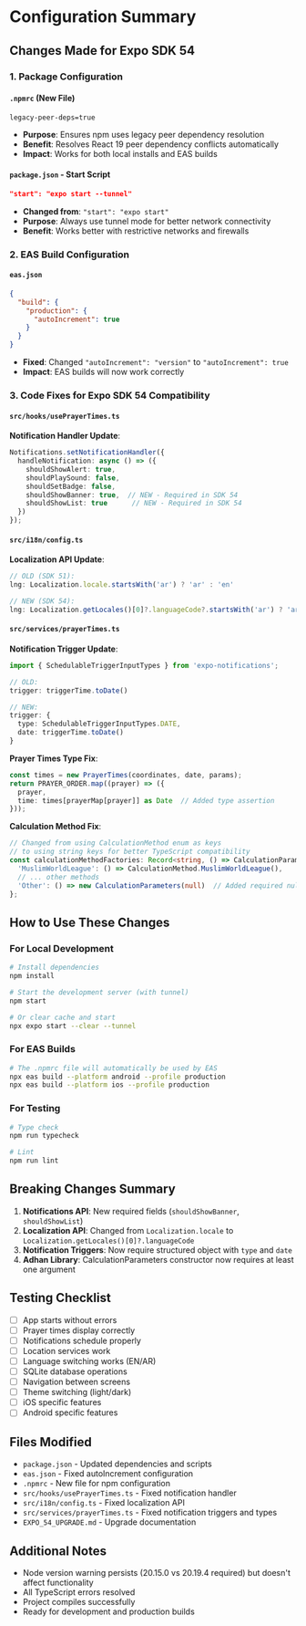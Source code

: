 # Configuration Summary

## Changes Made for Expo SDK 54

### 1. Package Configuration

#### `.npmrc` (New File)
```
legacy-peer-deps=true
```
- **Purpose**: Ensures npm uses legacy peer dependency resolution
- **Benefit**: Resolves React 19 peer dependency conflicts automatically
- **Impact**: Works for both local installs and EAS builds

#### `package.json` - Start Script
```json
"start": "expo start --tunnel"
```
- **Changed from**: `"start": "expo start"`
- **Purpose**: Always use tunnel mode for better network connectivity
- **Benefit**: Works better with restrictive networks and firewalls

### 2. EAS Build Configuration

#### `eas.json`
```json
{
  "build": {
    "production": {
      "autoIncrement": true
    }
  }
}
```
- **Fixed**: Changed `"autoIncrement": "version"` to `"autoIncrement": true`
- **Impact**: EAS builds will now work correctly

### 3. Code Fixes for Expo SDK 54 Compatibility

#### `src/hooks/usePrayerTimes.ts`
**Notification Handler Update**:
```typescript
Notifications.setNotificationHandler({
  handleNotification: async () => ({
    shouldShowAlert: true,
    shouldPlaySound: false,
    shouldSetBadge: false,
    shouldShowBanner: true,  // NEW - Required in SDK 54
    shouldShowList: true      // NEW - Required in SDK 54
  })
});
```

#### `src/i18n/config.ts`
**Localization API Update**:
```typescript
// OLD (SDK 51):
lng: Localization.locale.startsWith('ar') ? 'ar' : 'en'

// NEW (SDK 54):
lng: Localization.getLocales()[0]?.languageCode?.startsWith('ar') ? 'ar' : 'en'
```

#### `src/services/prayerTimes.ts`
**Notification Trigger Update**:
```typescript
import { SchedulableTriggerInputTypes } from 'expo-notifications';

// OLD:
trigger: triggerTime.toDate()

// NEW:
trigger: {
  type: SchedulableTriggerInputTypes.DATE,
  date: triggerTime.toDate()
}
```

**Prayer Times Type Fix**:
```typescript
const times = new PrayerTimes(coordinates, date, params);
return PRAYER_ORDER.map((prayer) => ({
  prayer,
  time: times[prayerMap[prayer]] as Date  // Added type assertion
}));
```

**Calculation Method Fix**:
```typescript
// Changed from using CalculationMethod enum as keys
// to using string keys for better TypeScript compatibility
const calculationMethodFactories: Record<string, () => CalculationParameters> = {
  'MuslimWorldLeague': () => CalculationMethod.MuslimWorldLeague(),
  // ... other methods
  'Other': () => new CalculationParameters(null)  // Added required null parameter
};
```

## How to Use These Changes

### For Local Development
```bash
# Install dependencies
npm install

# Start the development server (with tunnel)
npm start

# Or clear cache and start
npx expo start --clear --tunnel
```

### For EAS Builds
```bash
# The .npmrc file will automatically be used by EAS
npx eas build --platform android --profile production
npx eas build --platform ios --profile production
```

### For Testing
```bash
# Type check
npm run typecheck

# Lint
npm run lint
```

## Breaking Changes Summary

1. **Notifications API**: New required fields (`shouldShowBanner`, `shouldShowList`)
2. **Localization API**: Changed from `Localization.locale` to `Localization.getLocales()[0]?.languageCode`
3. **Notification Triggers**: Now require structured object with `type` and `date`
4. **Adhan Library**: CalculationParameters constructor now requires at least one argument

## Testing Checklist

- [ ] App starts without errors
- [ ] Prayer times display correctly
- [ ] Notifications schedule properly
- [ ] Location services work
- [ ] Language switching works (EN/AR)
- [ ] SQLite database operations
- [ ] Navigation between screens
- [ ] Theme switching (light/dark)
- [ ] iOS specific features
- [ ] Android specific features

## Files Modified

- `package.json` - Updated dependencies and scripts
- `eas.json` - Fixed autoIncrement configuration
- `.npmrc` - New file for npm configuration
- `src/hooks/usePrayerTimes.ts` - Fixed notification handler
- `src/i18n/config.ts` - Fixed localization API
- `src/services/prayerTimes.ts` - Fixed notification triggers and types
- `EXPO_54_UPGRADE.md` - Upgrade documentation

## Additional Notes

- Node version warning persists (20.15.0 vs 20.19.4 required) but doesn't affect functionality
- All TypeScript errors resolved
- Project compiles successfully
- Ready for development and production builds
